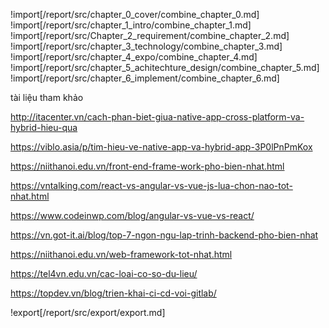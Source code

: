 !import[/report/src/chapter_0_cover/combine_chapter_0.md]
!import[/report/src/chapter_1_intro/combine_chapter_1.md]
!import[/report/src/Chapter_2_requirement/combine_chapter_2.md]
!import[/report/src/chapter_3_technology/combine_chapter_3.md]
!import[/report/src/chapter_4_expo/combine_chapter_4.md]
!import[/report/src/chapter_5_achitechture_design/combine_chapter_5.md]
!import[/report/src/chapter_6_implement/combine_chapter_6.md]

<div style="page-break-after: always;"></div>

tài liệu tham khảo

http://itacenter.vn/cach-phan-biet-giua-native-app-cross-platform-va-hybrid-hieu-qua

https://viblo.asia/p/tim-hieu-ve-native-app-va-hybrid-app-3P0lPnPmKox

https://niithanoi.edu.vn/front-end-frame-work-pho-bien-nhat.html

https://vntalking.com/react-vs-angular-vs-vue-js-lua-chon-nao-tot-nhat.html

https://www.codeinwp.com/blog/angular-vs-vue-vs-react/

https://vn.got-it.ai/blog/top-7-ngon-ngu-lap-trinh-backend-pho-bien-nhat

https://niithanoi.edu.vn/web-framework-tot-nhat.html

https://tel4vn.edu.vn/cac-loai-co-so-du-lieu/

https://topdev.vn/blog/trien-khai-ci-cd-voi-gitlab/

!export[/report/src/export/export.md]
